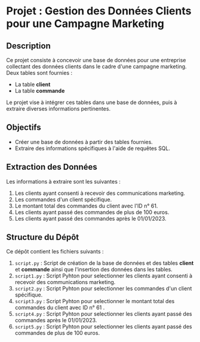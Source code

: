 # Projet : Gestion des Données Clients pour une Campagne Marketing

## Description

Ce projet consiste à concevoir une base de données pour une entreprise collectant des données clients dans le cadre d'une campagne marketing. Deux tables sont fournies : 
- La table **client**
- La table **commande**

Le projet vise à intégrer ces tables dans une base de données, puis à extraire diverses informations pertinentes.

## Objectifs

- Créer une base de données à partir des tables fournies.
- Extraire des informations spécifiques à l'aide de requêtes SQL.

## Extraction des Données

Les informations à extraire sont les suivantes :
1. Les clients ayant consenti à recevoir des communications marketing.
2. Les commandes d'un client spécifique.
3. Le montant total des commandes du client avec l'ID n° 61.
4. Les clients ayant passé des commandes de plus de 100 euros.
5. Les clients ayant passé des commandes après le 01/01/2023.

## Structure du Dépôt

Ce dépôt contient les fichiers suivants :
1. `script.py` : Script de création de la base de données et des tables **client** et **commande** ainsi que l'insertion des données dans les tables.
2. `script1.py` : Script Pyhton pour selectionner les clients ayant consenti à recevoir des communications marketing.
3. `script2.py` : Script Pyhton pour selectionner les commandes d'un client spécifique.
4. `script3.py` : Script Pyhton pour selectionner le montant total des commandes du client avec ID n° 61 .
5. `script4.py` : Script Pyhton pour selectionner les clients ayant passé des commandes après le 01/01/2023.
6. `script5.py` : Script Pyhton pour selectionner les clients ayant passé des commandes de plus de 100 euros.

